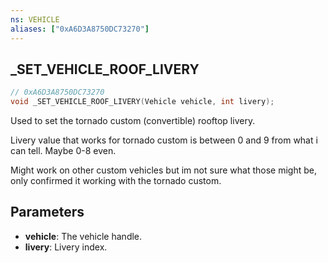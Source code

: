 ```yaml
---
ns: VEHICLE
aliases: ["0xA6D3A8750DC73270"]
---
```

## _SET_VEHICLE_ROOF_LIVERY

```c
// 0xA6D3A8750DC73270
void _SET_VEHICLE_ROOF_LIVERY(Vehicle vehicle, int livery);
```

Used to set the tornado custom (convertible) rooftop livery.

Livery value that works for tornado custom is between 0 and 9 from what i can tell. Maybe 0-8 even.

Might work on other custom vehicles but im not sure what those might be, only confirmed it working with the tornado custom.


## Parameters
* **vehicle**: The vehicle handle.
* **livery**: Livery index.

